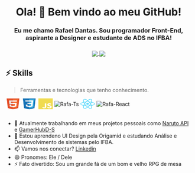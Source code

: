 <h1 align="center">
  Ola! 👋 Bem vindo ao meu GitHub!
</h1>

<h3 align="center">
  Eu me chamo Rafael Dantas. Sou programador Front-End, aspirante a Designer e estudante de ADS no IFBA!
</h3>


###

<section align="center">
  <a href="https://github.com/anuraghazra/github-readme-stats">
    <img height=200px align="center" src="https://github-readme-stats.vercel.app/api/top-langs/?username=RafaelD-S&layout=donut&locale=pt-br&theme=merko&bg_color=00000000" />
  </a>
  <a href="https://github.com/anuraghazra/github-readme-stats">
    <img height=200px align="center" src="https://github-readme-stats.vercel.app/api?username=RafaelD-S&hide=contribs&show_icons=true&theme=merko&bg_color=00000000&locale=pt-br&card_width=320" />
  </a>
</section>

<h2 align="left">⚡ Skills</h2>

> Ferramentas e tecnologias que tenho conhecimento.

<div style="display: inline_block">
  <img align="center" alt="Rafa-HTML" height="30" width="40" src="https://raw.githubusercontent.com/devicons/devicon/master/icons/html5/html5-original.svg">
  <img align="center" alt="Rafa-CSS" height="30" width="40" src="https://raw.githubusercontent.com/devicons/devicon/master/icons/css3/css3-original.svg">
  <img align="center" alt="Rafa-Js" height="30" width="40" src="https://raw.githubusercontent.com/devicons/devicon/master/icons/javascript/javascript-plain.svg">
  <img align="center" alt="Rafa-Ts" height="30" width="40" src="https://cdn.jsdelivr.net/gh/devicons/devicon/icons/sass/sass-original.svg">
  <img align="center" alt="Rafa-React" height="30" width="40" src="https://raw.githubusercontent.com/devicons/devicon/master/icons/react/react-original.svg">
  <img align="center" alt="Rafa-React" height="30" width="40" src="https://cdn.jsdelivr.net/gh/devicons/devicon/icons/figma/figma-original.svg">
</div>

##

<section>
  
- 🔭 Atualmente trabalhando em meus projetos pessoais como <a href="https://github.com/RafaelD-S/Naruto-API"> Naruto API <a/> e <a href="https://github.com/RafaelD-S/GamerHubD-S"> GamerHubD-S <a/>
- 🌱 Estou aprendeno UI Design pela Origamid e estudando Análise e Desenvolvimento de sistemas pelo IFBA.
- 📫 Vamos nos conectar? <a href="https://www.linkedin.com/in/rafaeld-s/" target="_blank"> Linkedin <a/>
- 😄 Pronomes: Ele / Dele
- ⚡ Fato divertido: Sou um grande fã de um bom e velho RPG de mesa
</section>
